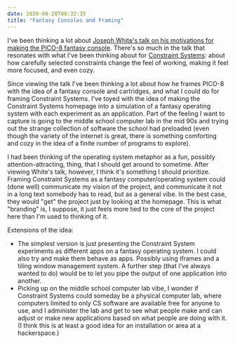 ```yaml
---
date: 2020-08-20T08:32:35
title: "Fantasy Consoles and Framing"
---
```


I've been thinking a lot about [Joseph White's talk on his motivations for making the PICO-8 fantasy console](https://www.lexaloffle.com/bbs/?tid=31634). There's so much in the talk that resonates with what I've been thinking about for [Constraint Systems](https://constraint.systems): about how carefully selected constraints change the feel of working, making it feel more focused, and even cozy.

Since viewing the talk I've been thinking a lot about how he frames PICO-8 with the idea of a fantasy console and cartridges, and what I could do for framing Constraint Systems. I've toyed with the idea of making the Constraint Systems homepage into a simulation of a fantasy operating system with each experiment as an application. Part of the feeling I want to capture is going to the middle school computer lab in the mid 90s and trying out the strange collection of software the school had preloaded (even though the variety of the internet is great, there is something comforting and cozy in the idea of a finite number of programs to explore).

I had been thinking of the operating system metaphor as a fun, possibly attention-attracting, thing, that I should get around to sometime. After viewing White's talk, however, I think it's something I should prioritize. Framing Constraint Systems as a fantasy computer/operating system could (done well) communicate my vision of the project, and communicate it not in a long text somebody has to read, but as a general vibe. In the best case, they would "get" the project just by looking at the homepage. This is what "branding" is, I suppose, it just feels more tied to the core of the project here than I'm used to thinking of it.

Extensions of the idea:
- The simplest version is just presenting the Constraint System experiments as different apps on a fantasy operating system. I could also try and make them behave as apps. Possibly using iframes and a tiling window management system. A further step (that I've always wanted to do) would be to let you pipe the output of one application into another.
- Picking up on the middle school computer lab vibe, I wonder if Constraint Systems could someday be a physical computer lab, where computers limited to only CS software are available free for anyone to use, and I administer the lab and get to see what people make and can adjust or make new applications based on what people are doing with it. (I think this is at least a good idea for an installation or area at a hackerspace.)
